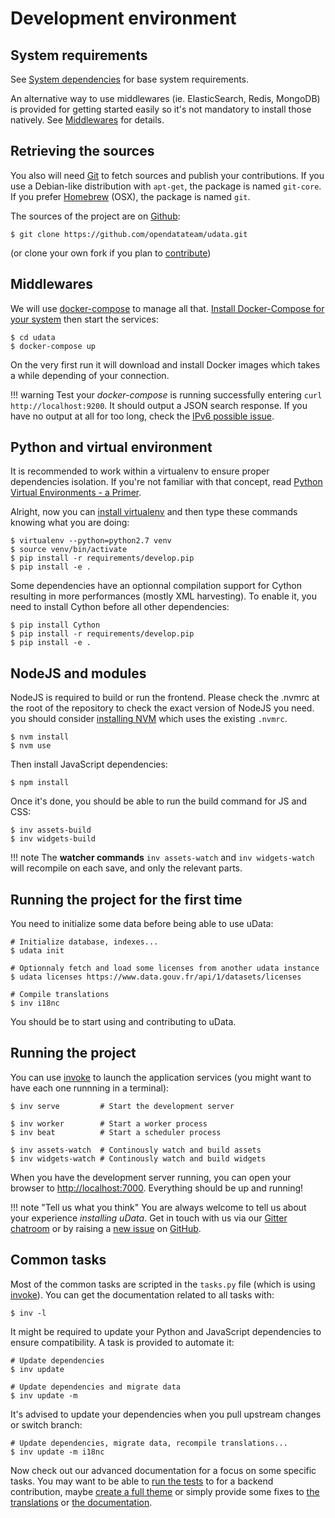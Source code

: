 # Development environment

## System requirements

See [System dependencies](system-dependencies.md) for base system requirements.

An alternative way to use middlewares (ie. ElasticSearch, Redis, MongoDB) is provided
for getting started easily so it's not mandatory to install those natively.
See [Middlewares](#middlewares) for details.

## Retrieving the sources

You also will need [Git][] to fetch sources and publish your contributions.
If you use a Debian-like distribution with `apt-get`, the package is named `git-core`.
If you prefer [Homebrew][] (OSX), the package is named `git`.

The sources of the project are on [Github][]:

```shell
$ git clone https://github.com/opendatateam/udata.git
```

(or clone your own fork if you plan to [contribute](contributing-guide.md))

## Middlewares

We will use [docker-compose][] to manage all that.
[Install Docker-Compose for your system][docker-compose-install]
then start the services:

```shell
$ cd udata
$ docker-compose up
```

On the very first run it will download and install Docker images which takes a while depending of your connection.

!!! warning
    Test your _docker-compose_ is running successfully entering `curl http://localhost:9200`.
    It should output a JSON search response.
    If you have no output at all for too long,
    check the [IPv6 possible issue](https://github.com/docker/docker/issues/2174#issuecomment-35697655).

## Python and virtual environment

It is recommended to work within a virtualenv to ensure proper dependencies isolation.
If you're not familiar with that concept, read [Python Virtual Environments - a Primer][].

Alright, now you can [install virtualenv][install-virtualenv] and then type these commands knowing what you are doing:

```shell
$ virtualenv --python=python2.7 venv
$ source venv/bin/activate
$ pip install -r requirements/develop.pip
$ pip install -e .
```

Some dependencies have an optionnal compilation support for Cython
resulting in more performances (mostly XML harvesting).
To enable it, you need to install Cython before all other dependencies:

```shell
$ pip install Cython
$ pip install -r requirements/develop.pip
$ pip install -e .
```

## NodeJS and modules

NodeJS is required to build or run the frontend. Please check the .nvmrc at the root of the repository to check the exact version of NodeJS you need.
you should consider [installing NVM][nvm-install] which uses the existing `.nvmrc`.

```shell
$ nvm install
$ nvm use
```

Then install JavaScript dependencies:

```shell
$ npm install
```

Once it's done, you should be able to run the build command for JS and CSS:

```shell
$ inv assets-build
$ inv widgets-build
```

!!! note
    The **watcher commands** `inv assets-watch` and `inv widgets-watch` will recompile on each save, and only the relevant parts.

## Running the project for the first time

You need to initialize some data before being able to use uData:

```shell
# Initialize database, indexes...
$ udata init

# Optionnaly fetch and load some licenses from another udata instance
$ udata licenses https://www.data.gouv.fr/api/1/datasets/licenses

# Compile translations
$ inv i18nc
```

You should be to start using and contributing to uData.

## Running the project

You can use [invoke][] to launch the application services
(you might want to have each one runnning in a terminal):

```shell
$ inv serve         # Start the development server

$ inv worker        # Start a worker process
$ inv beat          # Start a scheduler process

$ inv assets-watch  # Continously watch and build assets
$ inv widgets-watch # Continously watch and build widgets
```

When you have the development server running,
you can open your browser to <http://localhost:7000>.
Everything should be up and running!

!!! note "Tell us what you think"
    You are always welcome to tell us about your experience _installing uData_.
    Get in touch with us via our [Gitter chatroom][Gitter] or by raising a [new issue][] on [GitHub][].

## Common tasks

Most of the common tasks are scripted in the `tasks.py` file (which is using [invoke][]).
You can get the documentation related to all tasks with:

```shell
$ inv -l
```

It might be required to update your Python and JavaScript dependencies to ensure compatibility.
A task is provided to automate it:

```shell
# Update dependencies
$ inv update

# Update dependencies and migrate data
$ inv update -m
```

It's advised to update your dependencies when you pull upstream changes or switch branch:

```shell
# Update dependencies, migrate data, recompile translations...
$ inv update -m i18nc
```

Now check out our advanced documentation for a focus on some specific tasks.
You may want to be able to [run the tests](testing-code.md) to for a backend contribution,
maybe [create a full theme](creating-theme.md)
or simply provide some fixes to [the translations](adding-translations.md)
or [the documentation](building-documentation.md).


[Python Virtual Environments - a Primer]: https://realpython.com/blog/python/python-virtual-environments-a-primer/
[dev-server]: http://localhost:7000/
[docker-compose-install]: https://docs.docker.com/compose/install/
[docker-compose]: https://docs.docker.com/compose/
[git]: https://git-scm.com/
[github]: https://github.com/opendatateam/udata
[gitter]: https://gitter.im/opendatateam/udata
[new issue]: https://github.com/opendatateam/udata/issues/new
[homebrew]: http://brew.sh/
[invoke]: http://www.pyinvoke.org/
[install-virtualenv]: https://virtualenv.pypa.io/en/latest/installation.html
[nvm-install]: https://github.com/creationix/nvm#installation
